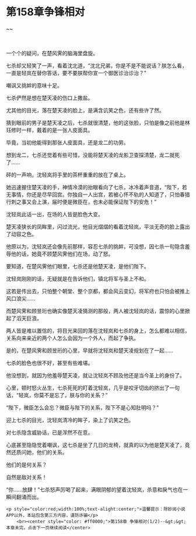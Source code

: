 # 第158章争锋相对
~~
    	    <p name="pagetop" href="javascript:void(0);" onclick="return false" style="line-height: 35px;padding: 10px;color: #333;"> </p><p>一个个的疑问，在楚风霁的脑海里盘旋。</p><p>七杀却又轻笑了一声，看着沈北道，“沈北兄弟，你是不是不能说话？朕怎么看，一直是轻岚在替你答话，要不要朕帮你宣一个御医诊治诊治？”</p><p>嘲讽又挑衅的意味十足。</p><p>七杀俨然是想在楚天凌的伤口上撒盐。</p><p>尤其他的目光，落在楚天凌的脸上，是满含讥笑之色，还有些许了然。</p><p>猜到眼前的男子是楚天凌之后，七杀就很清楚，他的这张脸，只怕是像之前他是林珏修时一样，戴着的是一张人皮面具。</p><p>毕竟，当初他能得到那张人皮面具，还是龙二的功劳。</p><p>想到龙二，七杀还觉着有些可惜，没能将楚天凌的龙影卫查探清楚，龙二就死了……</p><p>砰的一声响，沈轻岚将手里的茶杯重重的放在了桌上。</p><p>她迅速握住楚天凌的手，神情冷漠的抬眼看向了七杀，冰冷着声音道，“陛下，若无事情，你还是尽早回宫。你独自一人出宫，若被心怀不轨的人知道了，只怕春猎行刺之事又会上演，届时便是微臣在，也未必能保证陛下的安危！”</p><p>沈轻岚此话一出，在场的人皆是脸色大变。</p><p>楚天凌狭长的凤眸里，闪过流光，他目光熠熠的看着沈轻岚，平淡无奇的脸上露出了动容之色。</p><p>他原以为，沈轻岚还会像先前那样，容忍七杀的挑衅，可没想，因七杀一句隐含羞辱他的话，她竟不顾楚风霁他们在场，动了怒。</p><p>要知道，在楚风霁他们眼里，七杀还是他楚天凌，是他们陛下。</p><p>沈轻岚刚刚的话，无疑就是在告诉他们，镇北将军与圣上不和。</p><p>这若是传出去，只怕整个朝堂、整个京都，都会风云变幻，将军府也只怕会被推上风口浪尖……</p><p>而楚风霁和顾昱珩也确实像楚天凌猜测的那般，两人被沈轻岚的话，震惊的心里掀起了滔天巨浪。</p><p>两人皆是难以置信的，将目光来回的落在沈轻岚和七杀的身上，怎么都难以相信，关系向来亲近的两个人怎么会因为一个外人，而起了争执。</p><p>是的，在楚风霁和顾昱珩的心里，早就将沈轻岚和楚天凌规划在了一起……</p><p>七杀的脸色也很不好，甚至有些难堪。</p><p>他没想到，就因为他羞辱楚天凌，就让沈轻岚不顾及他还是当今圣上的身份了。</p><p>心里，顿时怒火丛生，七杀死死的盯着沈轻岚，几乎是咬牙切齿的挤出了一句话，“轻岚，你莫不是忘了，朕与你的关系？”</p><p>“陛下，微臣怎么会忘？微臣与陛下的关系，陛下不是心知肚明吗？”</p><p>迎上七杀的目光，沈轻岚清冷的眸子，染上了讥笑之色。</p><p>对七杀隐含威胁话，已是浑然不在意。</p><p>心底甚至隐隐觉着嘲讽，这七杀是坐了几日的龙椅，就真的以为他是楚天凌了，竟然还质问她，他们的关系。</p><p>他们的是何关系？</p><p>自然是敌对关系！</p><p>“你……放肆！”七杀怒声厉喝了起来，满眼阴郁的望着沈轻岚，杀意和戾气也在一瞬间翻涌而出。</p>
    	
   	<p style="color:red;width:100%;text-alight:center;">温馨提示：除妙阅小说APP以外，本站包含第三方内容，谨防诈骗</p>
    	<br><center style="color: #ff0000;">第158章 争锋相对(1/2)--&gt;&gt;本章未完，点击下一页继续阅读</center>
    	
